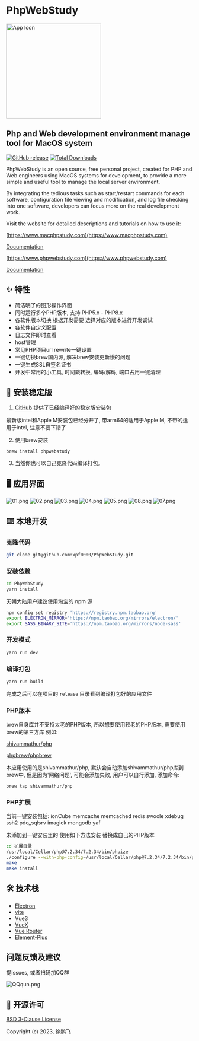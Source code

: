 # PhpWebStudy

<img src="http://mbimage.ybvips.com/electron/phpwebstudy/screenshots/512x512.png" width="256" alt="App Icon" />

## Php and Web development environment manage tool for MacOS system

[![GitHub release](https://img.shields.io/github/release/xpf0000/PhpWebStudy.svg)](https://github.com/xpf0000/PhpWebStudy/releases)  [![Total Downloads](https://img.shields.io/github/downloads/xpf0000/PhpWebStudy/total.svg)](https://github.com/xpf0000/PhpWebStudy/releases)

PhpWebStudy is an open source, free personal project, created for PHP and Web engineers using MacOS systems for development, to provide a more simple and useful tool to manage the local server environment.

By integrating the tedious tasks such as start/restart commands for each software, configuration file viewing and modification, and log file checking into one software, developers can focus more on the real development work.

Visit the website for detailed descriptions and tutorials on how to use it:

[https://www.macphpstudy.com](https://www.macphpstudy.com)

[Documentation](https://www.macphpstudy.com/help-0-1.html)

[https://www.phpwebstudy.com](https://www.phpwebstudy.com)

[Documentation](https://www.phpwebstudy.com/help-0-1.html)

## ✨ 特性

- 简洁明了的图形操作界面
- 同时运行多个PHP版本, 支持 PHP5.x - PHP8.x
- 各软件版本切换 根据开发需要 选择对应的版本进行开发调试
- 各软件自定义配置
- 日志文件即时查看
- host管理
- 常见PHP项目url rewrite一键设置
- 一键切换brew国内源, 解决brew安装更新慢的问题
- 一键生成SSL自签名证书
- 开发中常用的小工具, 时间戳转换, 编码/解码, 端口占用一键清理

## 💽 安装稳定版

1. [GitHub](https://github.com/xpf0000/PhpWebStudy/releases) 提供了已经编译好的稳定版安装包

最新版intel和Apple M安装包已经分开了, 带arm64的适用于Apple M, 不带的适用于intel, 注意不要下错了


2. 使用brew安装

```
brew install phpwebstudy
```

3. 当然你也可以自己克隆代码编译打包。

## 🖥 应用界面

![01.png](https://www.macphpstudy.com/image/index/main.png)
![02.png](https://www.macphpstudy.com/image/index/screen3.png)
![03.png](https://www.macphpstudy.com/image/index/screen4.png)
![04.png](http://mbimage.ybvips.com/electron/phpwebstudy/screenshots/04.png)
![05.png](http://mbimage.ybvips.com/electron/phpwebstudy/screenshots/05.png)
![08.png](https://www.macphpstudy.com/image/index/screen7.png)
![07.png](https://www.macphpstudy.com/image/index/screen8.png)

## ⌨️ 本地开发

### 克隆代码

```bash
git clone git@github.com:xpf0000/PhpWebStudy.git
```

### 安装依赖

```bash
cd PhpWebStudy
yarn install
```

天朝大陆用户建议使用淘宝的 npm 源

```bash
npm config set registry 'https://registry.npm.taobao.org'
export ELECTRON_MIRROR='https://npm.taobao.org/mirrors/electron/'
export SASS_BINARY_SITE='https://npm.taobao.org/mirrors/node-sass'
```

### 开发模式

```bash
yarn run dev
```

### 编译打包

```bash
yarn run build
```

完成之后可以在项目的 `release` 目录看到编译打包好的应用文件

### PHP版本

brew自身库并不支持太老的PHP版本, 所以想要使用较老的PHP版本, 需要使用brew的第三方库
例如:

[shivammathur/php](https://github.com/shivammathur/homebrew-php)

[phpbrew/phpbrew](https://github.com/phpbrew/phpbrew)

本应用使用的是shivammathur/php, 默认会自动添加shivammathur/php库到brew中, 但是因为'网络问题', 可能会添加失败,
用户可以自行添加, 添加命令:

```
brew tap shivammathur/php
```

### PHP扩展

当前一键安装包括: ionCube memcache memcached redis swoole xdebug ssh2 pdo_sqlsrv imagick mongodb yaf

未添加到一键安装里的 使用如下方法安装 替换成自己的PHP版本

```bash
cd 扩展目录
/usr/local/Cellar/php@7.2.34/7.2.34/bin/phpize
./configure --with-php-config=/usr/local/Cellar/php@7.2.34/7.2.34/bin/php-config
make
make install
```


## 🛠 技术栈

- [Electron](https://electronjs.org/)
- [vite](https://vitejs.dev/)
- [Vue3](https://v3.vuejs.org/)
- [VueX](https://vuex.vuejs.org/)
- [Vue Router](https://router.vuejs.org/)
- [Element-Plus](https://element-plus.org/en-US/)

## 问题反馈及建议

提Issues, 或者扫码加QQ群

![QQqun.png](http://mbimage.ybvips.com/electron/imageresize/QQqun.png)

## 📜 开源许可

[BSD 3-Clause License](https://github.com/xpf0000/PhpWebStudy/blob/master/LICENSE)

Copyright (c) 2023, 徐鹏飞
